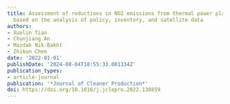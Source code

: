 ```yaml
---
title: Assessment of reductions in NO2 emissions from thermal power plants in Canada
  based on the analysis of policy, inventory, and satellite data
authors:
- Xuelin Tian
- Chunjiang An
- Mazdak Nik-Bakht
- Zhikun Chen
date: '2022-01-01'
publishDate: '2024-08-04T18:55:33.001334Z'
publication_types:
- article-journal
publication: '*Journal of Cleaner Production*'
doi: https://doi.org/10.1016/j.jclepro.2022.130859
---
```

